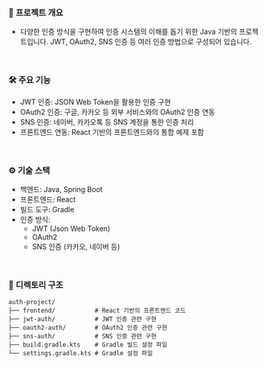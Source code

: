 ### 📁 프로젝트 개요
- 다양한 인증 방식을 구현하여 인증 시스템의 이해를 돕기 위한 Java 기반의 프로젝트입니다. JWT, OAuth2, SNS 인증 등 여러 인증 방법으로 구성되어 있습니다.
<br/>

### 🛠️ 주요 기능
- JWT 인증: JSON Web Token을 활용한 인증 구현
- OAuth2 인증: 구글, 카카오 등 외부 서비스와의 OAuth2 인증 연동
- SNS 인증: 네이버, 카카오톡 등 SNS 계정을 통한 인증 처리
- 프론트엔드 연동: React 기반의 프론트엔드와의 통합 예제 포함
<br/>

### ⚙️ 기술 스택
- 백엔드: Java, Spring Boot
- 프론트엔드: React
- 빌드 도구: Gradle
- 인증 방식:
  - JWT (Json Web Token)
  - OAuth2
  - SNS 인증 (카카오, 네이버 등)
<br/>

### 📂 디렉토리 구조
```
auth-project/
├── frontend/           # React 기반의 프론트엔드 코드
├── jwt-auth/           # JWT 인증 관련 구현
├── oauth2-auth/        # OAuth2 인증 관련 구현
├── sns-auth/           # SNS 인증 관련 구현
├── build.gradle.kts    # Gradle 빌드 설정 파일
└── settings.gradle.kts # Gradle 설정 파일

```
